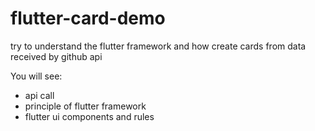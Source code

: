 # flutter-card-demo
try to understand the flutter framework and how create cards from data received by github api

You will see:
- api call
- principle of flutter framework 
- flutter ui components and rules
